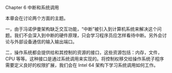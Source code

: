 Chapter 6 中断和系统调用

本章会在讨论两个方面的主题。

一，由于冯诺伊曼架构缺乏交互功能，“中断”被引入到计算机系统来解决这个问题。我们不会深入到中断的硬件原理，只会学习程序员应怎样看待中断。另外会讨论与外部设备通信的输入输出端口。

二，操作系统都会提供给和其控制的资源的接口，这些资源包括：内存，文件，CPU 等等。这种接口是通过系统调用来实现的。将控制权移交给操作系统子程序需要定义良好的权限扩展，我们会在 Intel 64 架构下学习系统调用如何工作。

